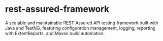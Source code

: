 # rest-assured-framework
A scalable and maintainable REST Assured API testing framework built with Java and TestNG, featuring configuration management, logging, reporting with ExtentReports, and Maven build automation.
